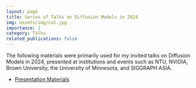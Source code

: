 ```yaml
---
layout: page
title: Series of Talks on Diffusion Models in 2024
img: assets/img/cal.jpg
importance: 1
category: Talks
related_publications: false
---
```


The following materials were primarily used for my invited talks on Diffusion Models in 2024, presented at institutions and events such as NTU, NVIDIA, Brown University, the University of Minnesota, and SIGGRAPH ASIA.
- [Presentation Materials](https://github.com/ChiehHsinJesseLai/SeriesTalksDiffusionModels2024)
